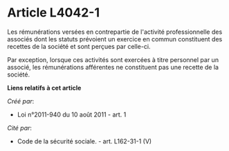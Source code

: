 # Article L4042-1

Les rémunérations versées en contrepartie de l'activité professionnelle des associés dont les statuts prévoient un exercice
en commun constituent des recettes de la société et sont perçues par celle-ci. 

Par exception, lorsque ces activités sont exercées à titre personnel par un associé, les rémunérations afférentes ne
constituent pas une recette de la société.

**Liens relatifs à cet article**

_Créé par_:

  - Loi n°2011-940 du 10 août 2011 - art. 1

_Cité par_:

  - Code de la sécurité sociale. - art. L162-31-1 (V)
